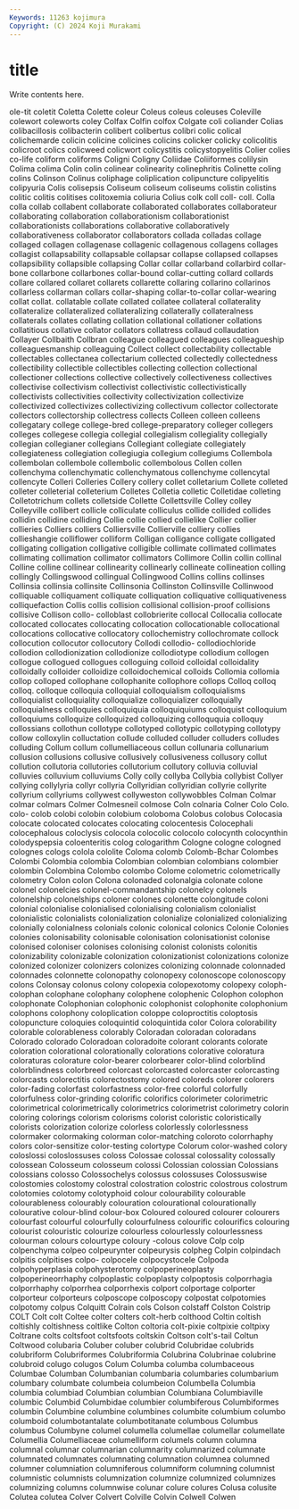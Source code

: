 ```yaml
---
Keywords: 11263 kojimura
Copyright: (C) 2024 Koji Murakami
---
```


# title

Write contents here.



ole-tit coletit Coletta Colette coleur Coleus coleus coleuses Coleville
colewort coleworts coley Colfax Colfin colfox Colgate coli coliander Colias
colibacillosis colibacterin colibert colibertus colibri colic colical colichemarde colicin colicine
colicines colicins colicker colicky colicolitis colicroot colics colicweed colicwort colicystitis
colicystopyelitis Colier colies co-life coliform coliforms Coligni Coligny Coliidae Coliiformes
colilysin Colima colima Colin colin colinear colinearity colinephritis Colinette coling
colins Colinson Colinus coliphage coliplication colipuncture colipyelitis colipyuria Colis colisepsis
Coliseum coliseum coliseums colistin colistins colitic colitis colitises colitoxemia coliuria
Colius colk coll coll- coll. Colla colla collab collabent collaborate
collaborated collaborates collaborateur collaborating collaboration collaborationism collaborationist collaborationists collaborations collaborative
collaboratively collaborativeness collaborator collaborators collada colladas collage collaged collagen collagenase
collagenic collagenous collagens collages collagist collapsability collapsable collapsar collapse collapsed
collapses collapsibility collapsible collapsing Collar collar collarband collarbird collar-bone collarbone
collarbones collar-bound collar-cutting collard collards collare collared collaret collarets collarette
collaring collarino collarinos collarless collarman collars collar-shaping collar-to-collar collar-wearing collat
collat. collatable collate collated collatee collateral collaterality collateralize collateralized collateralizing
collaterally collateralness collaterals collates collating collation collational collationer collations collatitious
collative collator collators collatress collaud collaudation Collayer Collbaith Collbran colleague
colleagued colleagues colleagueship colleaguesmanship colleaguing Collect collect collectability collectable collectables
collectanea collectarium collected collectedly collectedness collectibility collectible collectibles collecting collection
collectional collectioner collections collective collectively collectiveness collectives collectivise collectivism collectivist
collectivistic collectivistically collectivists collectivities collectivity collectivization collectivize collectivized collectivizes collectivizing
collectivum collector collectorate collectors collectorship collectress collects Colleen colleen colleens
collegatary college college-bred college-preparatory colleger collegers colleges collegese collegia collegial
collegialism collegiality collegially collegian collegianer collegians Collegiant collegiate collegiately collegiateness
collegiation collegiugia collegium collegiums Collembola collembolan collembole collembolic collembolous Collen
collen collenchyma collenchymatic collenchymatous collenchyme collencytal collencyte Colleri Colleries Collery
collery collet colletarium Collete colleted colleter colleterial colleterium Colletes Colletia
colletic Colletidae colleting Colletotrichum collets colletside Collette Collettsville Colley colley
Colleyville collibert collicle colliculate colliculus collide collided collides collidin collidine
colliding Collie collie collied collielike Collier collier collieries Colliers colliers
Colliersville Collierville colliery collies collieshangie colliflower colliform Colligan colligance colligate
colligated colligating colligation colligative colligible collimate collimated collimates collimating collimation
collimator collimators Collimore Collin collin collinal Colline colline collinear collinearity
collinearly collineate collineation colling collingly Collingswood collingual Collingwood Collins collins
collinses Collinsia collinsia collinsite Collinsonia Collinston Collinsville Collinwood colliquable colliquament
colliquate colliquation colliquative colliquativeness colliquefaction Collis collis collision collisional collision-proof
collisions collisive Collison collo- colloblast collobrierite collocal Collocalia collocate collocated
collocates collocating collocation collocationable collocational collocations collocative collocatory collochemistry collochromate
collock collocution collocutor collocutory Collodi collodio- collodiochloride collodion collodionization collodionize
collodiotype collodium collogen collogue collogued collogues colloguing colloid colloidal colloidality
colloidally colloider colloidize colloidochemical colloids Collomia collomia collop colloped collophane
collophanite collophore collops Colloq colloq colloq. colloque colloquia colloquial colloquialism
colloquialisms colloquialist colloquiality colloquialize colloquializer colloquially colloquialness colloquies colloquiquia colloquiquiums
colloquist colloquium colloquiums colloquize colloquized colloquizing colloququia colloquy collossians collothun
collotype collotyped collotypic collotyping collotypy collow colloxylin colluctation collude colluded
colluder colluders colludes colluding Collum collum collumelliaceous collun collunaria collunarium
collusion collusions collusive collusively collusiveness collusory collut collution collutoria collutories
collutorium collutory colluvia colluvial colluvies colluvium colluviums Colly colly collyba
Collybia collybist Collyer collying collylyria collyr collyria Collyridian collyridian collyrie
collyrite collyrium collyriums collywest collyweston collywobbles Colman Colmar colmar colmars
Colmer Colmesneil colmose Coln colnaria Colner Colo Colo. colo- colob
colobi colobin colobium coloboma Colobus colobus Colocasia colocate colocated colocates
colocating colocentesis Colocephali colocephalous coloclysis colocola colocolic colocolo colocynth colocynthin
colodyspepsia coloenteritis colog cologarithm Cologne cologne cologned colognes cologs colola
cololite Coloma colomb Colomb-Bchar Colombes Colombi Colombia colombia Colombian colombian
colombians colombier colombin Colombina Colombo colombo Colome colometric colometrically colometry
Colon colon Colona colonaded colonalgia colonate colone colonel colonelcies colonel-commandantship
colonelcy colonels colonelship colonelships coloner colones colonette colongitude coloni colonial
colonialise colonialised colonialising colonialism colonialist colonialistic colonialists colonialization colonialize colonialized
colonializing colonially colonialness colonials colonic colonical colonics Colonie Colonies colonies
colonisability colonisable colonisation colonisationist colonise colonised coloniser colonises colonising colonist
colonists colonitis colonizability colonizable colonization colonizationist colonizations colonize colonized colonizer
colonizers colonizes colonizing colonnade colonnaded colonnades colonnette colonopathy colonopexy colonoscope
colonoscopy colons Colonsay colonus colony colopexia colopexotomy colopexy coloph- colophan
colophane colophany colophene colophenic Colophon colophon colophonate Colophonian colophonic colophonist
colophonite colophonium colophons colophony coloplication coloppe coloproctitis coloptosis colopuncture coloquies
coloquintid coloquintida color Colora colorability colorable colorableness colorably Coloradan coloradan
coloradans Colorado colorado Coloradoan coloradoite colorant colorants colorate coloration colorational
colorationally colorations colorative coloratura coloraturas colorature color-bearer colorbearer color-blind colorblind
colorblindness colorbreed colorcast colorcasted colorcaster colorcasting colorcasts colorectitis colorectostomy colored
coloreds colorer colorers color-fading colorfast colorfastness color-free colorful colorfully colorfulness
color-grinding colorific colorifics colorimeter colorimetric colorimetrical colorimetrically colorimetrics colorimetrist colorimetry
colorin coloring colorings colorism colorisms colorist coloristic coloristically colorists colorization
colorize colorless colorlessly colorlessness colormaker colormaking colorman color-matching coloroto colorrhaphy
colors color-sensitize color-testing colortype Colorum color-washed colory coloslossi coloslossuses coloss
Colossae colossal colossality colossally colossean Colosseum colosseum colossi Colossian colossian
Colossians colossians colosso Colossochelys colossus colossuses Colossuswise colostomies colostomy colostral
colostration colostric colostrous colostrum colotomies colotomy colotyphoid colour colourability colourable
colourableness colourably colouration colourational colourationally colourative colour-blind colour-box Coloured coloured
colourer colourers colourfast colourful colourfully colourfulness colourific colourifics colouring colourist
colouristic colourize colourless colourlessly colourlessness colourman colours colourtype coloury -colous
colove Colp colp colpenchyma colpeo colpeurynter colpeurysis colpheg Colpin colpindach
colpitis colpitises colpo- colpocele colpocystocele Colpoda colpohyperplasia colpohysterotomy colpoperineoplasty colpoperineorrhaphy
colpoplastic colpoplasty colpoptosis colporrhagia colporrhaphy colporrhea colporrhexis colport colportage colporter
colporteur colporteurs colposcope colposcopy colpostat colpotomies colpotomy colpus Colquitt Colrain
cols Colson colstaff Colston Colstrip COLT Colt colt Coltee colter
colters colt-herb colthood Coltin coltish coltishly coltishness coltlike Colton coltoria
colt-pixie coltpixie coltpixy Coltrane colts coltsfoot coltsfoots coltskin Coltson colt's-tail
Coltun Coltwood colubaria Coluber coluber colubrid Colubridae colubrids colubriform Colubriformes
Colubriformia Colubrina Colubrinae colubrine colubroid colugo colugos Colum Columba columba
columbaceous Columbae Columban Columbanian columbaria columbaries columbarium columbary columbate columbeia
columbeion Columbella Columbia columbia columbiad Columbian columbian Columbiana Columbiaville columbic
Columbid Columbidae columbier columbiferous Columbiformes columbin Columbine columbine columbines columbite
columbium columbo columboid columbotantalate columbotitanate columbous Columbus columbus Columbyne columel
columella columellae columellar columellate Columellia Columelliaceae columelliform columels column columna
columnal columnar columnarian columnarity columnarized columnate columnated columnates columnating columnation
columnea columned columner columniation columniferous columniform columning columnist columnistic columnists
columnization columnize columnized columnizes columnizing columns columnwise colunar colure colures
Colusa colusite Colutea colutea Colver Colvert Colville Colvin Colwell Colwen
